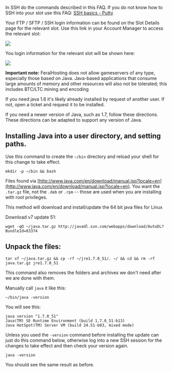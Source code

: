 
In SSH do the commands described in this FAQ. If you do not know how to SSH into your slot use this FAQ: [SSH basics - Putty](https://www.feralhosting.com/faq/view?question=12)

Your FTP / SFTP / SSH login information can be found on the Slot Details page for the relevant slot. Use this link in your Account Manager to access the relevant slot:

![](https://raw.github.com/feralhosting/feralfilehosting/master/Feral%20Wiki/0%20Generic/slot_detail_link.png)

You login information for the relevant slot will be shown here:

![](https://raw.github.com/feralhosting/feralfilehosting/master/Feral%20Wiki/0%20Generic/slot_detail_ssh.png)

**Important note:** FeralHosting does not allow gameservers of any type, especially those based on Java.  Java-based applications that consume large amounts of memory and other resources will also not be tolerated; this includes BTC/LTC mining and encoding

If you need java 1.6 it's likely already installed by request of another user. If not, open a ticket and request it to be installed.

If you need a newer version of Java, such as 1.7, follow these directions. These directions can be adapted to support any version of Java.
    
Installing Java into a user directory, and setting paths.
---

Use this command to create the `~/bin` directory and reload your shell for this change to take effect.

~~~
mkdir -p ~/bin && bash
~~~

Files found via [http://www.java.com/en/download/manual.jsp?locale=en](http://www.java.com/en/download/manual.jsp?locale=en). You want the `.tar.gz` file, not the `.deb` or `.rpm` -- those are used when you are installing with root privileges.
     
This method will download  and install/update the 64 bit java files for Linux

Download v7 update 51:

~~~
wget -qO ~/java.tar.gz http://javadl.sun.com/webapps/download/AutoDL?BundleId=83374
~~~

Unpack the files:
---

~~~
tar xf ~/java.tar.gz && cp -rf ~/jre1.7.0_51/. ~/ && cd && rm -rf java.tar.gz jre1.7.0_51
~~~

This command also removes the folders and archives we don't need after we are done with them.

Manually call `java` it like this:

~~~
~/bin/java -version
~~~

You will see this:

~~~
java version "1.7.0_51"
Java(TM) SE Runtime Environment (build 1.7.0_51-b13)
Java HotSpot(TM) Server VM (build 24.51-b03, mixed mode)
~~~

Unless you used the `-version` command before installing the update can just do this command below, otherwise log into a new SSH session for the changes to take effect and then check your version again.

~~~
java -version
~~~

You should see the same result as before.



